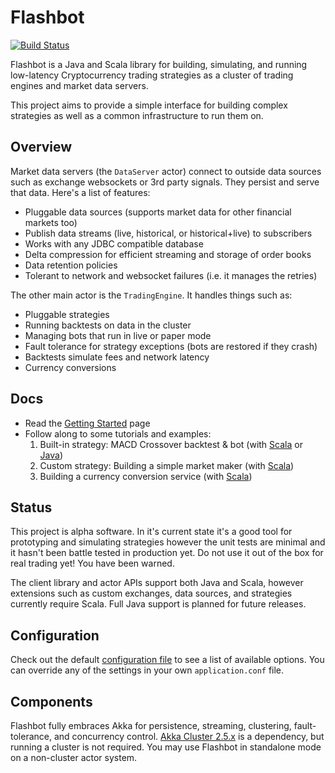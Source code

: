 # Flashbot
[![Build Status](https://travis-ci.org/infixtrading/flashbot.svg?branch=master)](https://travis-ci.org/infixtrading/flashbot)

Flashbot is a Java and Scala library for building, simulating, and running low-latency Cryptocurrency trading strategies as a cluster of trading engines and market data servers.

This project aims to provide a simple interface for building complex strategies as well as a common infrastructure to run them on.

## Overview
Market data servers (the `DataServer` actor) connect to outside data sources such as exchange websockets or 3rd party signals. They persist and serve that data. Here's a list of features:

* Pluggable data sources (supports market data for other financial markets too)
* Publish data streams (live, historical, or historical+live) to subscribers
* Works with any JDBC compatible database
* Delta compression for efficient streaming and storage of order books
* Data retention policies
* Tolerant to network and websocket failures (i.e. it manages the retries)

The other main actor is the `TradingEngine`. It handles things such as:

* Pluggable strategies
* Running backtests on data in the cluster
* Managing bots that run in live or paper mode
* Fault tolerance for strategy exceptions (bots are restored if they crash)
* Backtests simulate fees and network latency
* Currency conversions

## Docs

* Read the [Getting Started](https://github.com/infixtrading/flashbot/wiki/Getting-Started) page
* Follow along to some tutorials and examples:
  1. Built-in strategy: MACD Crossover backtest & bot (with [Scala](http://google.com) or [Java](http://google.com))
  2. Custom strategy: Building a simple market maker (with [Scala](http://google.com))
  3. Building a currency conversion service (with [Scala](http://google.com))

## Status
This project is alpha software. In it's current state it's a good tool for prototyping and simulating strategies however the unit tests are minimal and it hasn't been battle tested in production yet. Do not use it out of the box for real trading yet! You have been warned.

The client library and actor APIs support both Java and Scala, however extensions such as custom exchanges, data sources, and strategies currently require Scala. Full Java support is planned for future releases.

## Configuration
Check out the default [configuration file](https://github.com/infixtrading/flashbot/blob/master/modules/server/src/main/resources/reference.conf) to see a list of available options. You can override any of the settings in your own `application.conf` file.

## Components
Flashbot fully embraces Akka for persistence, streaming, clustering, fault-tolerance, and concurrency control. [Akka Cluster 2.5.x](https://doc.akka.io/docs/akka/2.5/index-cluster.html) is a dependency, but running a cluster is not required. You may use Flashbot in standalone mode on a non-cluster actor system.


